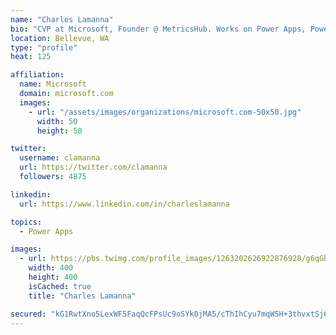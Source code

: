 ```yaml
---
name: "Charles Lamanna"
bio: "CVP at Microsoft, Founder @ MetricsHub. Works on Power Apps, Power Automate, Power Virtual Agent, Common Data Service and Dynamics 365."
location: Bellevue, WA
type: "profile"
heat: 125

affiliation:
  name: Microsoft
  domain: microsoft.com
  images:
    - url: "/assets/images/organizations/microsoft.com-50x50.jpg"
      width: 50
      height: 50

twitter:
  username: clamanna
  url: https://twitter.com/clamanna
  followers: 4875

linkedin:
  url: https://www.linkedin.com/in/charleslamanna

topics:
  - Power Apps

images:
  - url: https://pbs.twimg.com/profile_images/1263202626922876928/g6qGbHZ-_400x400.jpg
    width: 400
    height: 400
    isCached: true
    title: "Charles Lamanna"

secured: "kG1RwtXno5LexWF5FaqQcFPsUc9oSYk0jMA5/cThIhCyu7mqW5H+3thvxtSj6T4iU+qaSzB1nOlYasRdGYTlUmuoQpbiRs0kYZzV3SCjM1r6oBjJcWnIssD8b/8aTtsBOlhSTO1k1ub9BmTSb9kzKaXFbkEz0mA9YejMbMPIIqfxxaYFUKVxbv0AawHXcjONJiuSeyRhn7wbftA9vN/1dzU6wiZICyZFXvdJaKBjXguPp1+7LLqTEz5ySklD+rdYgj+Jr6SZbV9e2HaE0c06/SwzjULwCpj/Mwgw98jrpbrx4WoEEtyNftlHalUUZBm6lToSa9cBEsZjxtwxOoUJXiGU/JadNEP0PjJezmBI18de+5+mNXfB/i3uh0QiVQXUnfmIhDDNw5tlSozYP6CssX0ZTAHvfky/xqADlfimSgk=;t0DOeB2jsvLgzzt2qO9tTw=="
---
```


